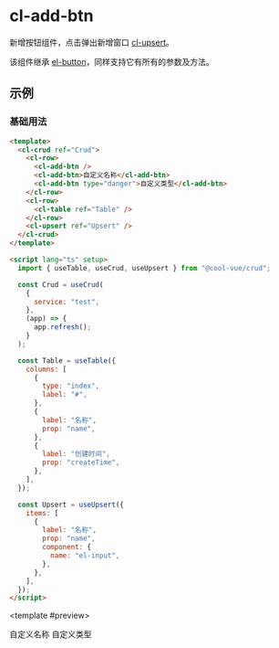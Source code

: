 # cl-add-btn

新增按钮组件，点击弹出新增窗口 [cl-upsert](./upsert)。

该组件继承 [el-button](https://element-plus.gitee.io/zh-CN/component/button.html)，同样支持它有所有的参数及方法。

## 示例

### 基础用法

<code-demo>

```html
<template>
  <cl-crud ref="Crud">
    <cl-row>
      <cl-add-btn />
      <cl-add-btn>自定义名称</cl-add-btn>
      <cl-add-btn type="danger">自定义类型</cl-add-btn>
    </cl-row>
    <cl-row>
      <cl-table ref="Table" />
    </cl-row>
    <cl-upsert ref="Upsert" />
  </cl-crud>
</template>

<script lang="ts" setup>
  import { useTable, useCrud, useUpsert } from "@cool-vue/crud";

  const Crud = useCrud(
    {
      service: "test",
    },
    (app) => {
      app.refresh();
    }
  );

  const Table = useTable({
    columns: [
      {
        type: "index",
        label: "#",
      },
      {
        label: "名称",
        prop: "name",
      },
      {
        label: "创建时间",
        prop: "createTime",
      },
    ],
  });

  const Upsert = useUpsert({
    items: [
      {
        label: "名称",
        prop: "name",
        component: {
          name: "el-input",
        },
      },
    ],
  });
</script>
```

<template #preview>

<cl-crud ref="Crud">
	<cl-row>
		<cl-add-btn />
		<cl-add-btn>自定义名称</cl-add-btn>
		<cl-add-btn type="danger">自定义类型</cl-add-btn>
	</cl-row>
	<cl-row>
		<cl-table ref="Table" />
	</cl-row>
    <cl-upsert ref="Upsert" />
</cl-crud>

</template>

</code-demo>

<script lang="ts" setup>
	import { useTable, useCrud, useUpsert } from "@cool-vue/crud";

	const Crud = useCrud(
		{
			service: "test"
		},
		(app) => {
			app.refresh();
		}
	);

	const Table = useTable({
		columns: [
            {
                type: 'index',
                label: "#"
            },
			{
				label: "名称",
				prop: "name"
			},
            {
				label: "创建时间",
				prop: "createTime"
			}
		]
	});

    const Upsert = useUpsert({
        items: [
            {
				label: "名称",
				prop: "name",
                component: {
                    name: 'el-input'
                }
			}
        ]
    })
</script>
